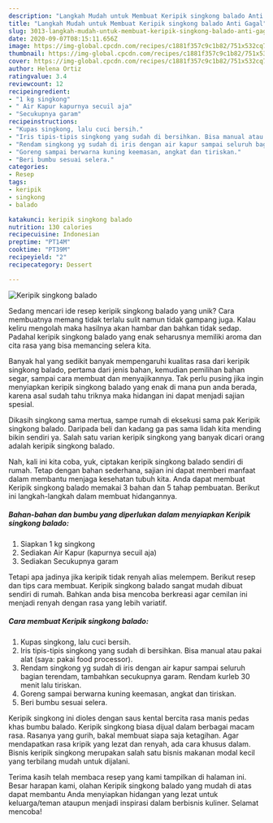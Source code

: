 ```yaml
---
description: "Langkah Mudah untuk Membuat Keripik singkong balado Anti Gagal"
title: "Langkah Mudah untuk Membuat Keripik singkong balado Anti Gagal"
slug: 3013-langkah-mudah-untuk-membuat-keripik-singkong-balado-anti-gagal
date: 2020-09-07T08:15:11.656Z
image: https://img-global.cpcdn.com/recipes/c1881f357c9c1b82/751x532cq70/keripik-singkong-balado-foto-resep-utama.jpg
thumbnail: https://img-global.cpcdn.com/recipes/c1881f357c9c1b82/751x532cq70/keripik-singkong-balado-foto-resep-utama.jpg
cover: https://img-global.cpcdn.com/recipes/c1881f357c9c1b82/751x532cq70/keripik-singkong-balado-foto-resep-utama.jpg
author: Helena Ortiz
ratingvalue: 3.4
reviewcount: 12
recipeingredient:
- "1 kg singkong"
- " Air Kapur kapurnya secuil aja"
- "Secukupnya garam"
recipeinstructions:
- "Kupas singkong, lalu cuci bersih."
- "Iris tipis-tipis singkong yang sudah di bersihkan. Bisa manual atau pakai alat (saya: pakai food processor)."
- "Rendam singkong yg sudah di iris dengan air kapur sampai seluruh bagian terendam, tambahkan secukupnya garam. Rendam kurleb 30 menit lalu tiriskan."
- "Goreng sampai berwarna kuning keemasan, angkat dan tiriskan."
- "Beri bumbu sesuai selera."
categories:
- Resep
tags:
- keripik
- singkong
- balado

katakunci: keripik singkong balado 
nutrition: 130 calories
recipecuisine: Indonesian
preptime: "PT14M"
cooktime: "PT39M"
recipeyield: "2"
recipecategory: Dessert

---
```



![Keripik singkong balado](https://img-global.cpcdn.com/recipes/c1881f357c9c1b82/751x532cq70/keripik-singkong-balado-foto-resep-utama.jpg)

Sedang mencari ide resep keripik singkong balado yang unik? Cara membuatnya memang tidak terlalu sulit namun tidak gampang juga. Kalau keliru mengolah maka hasilnya akan hambar dan bahkan tidak sedap. Padahal keripik singkong balado yang enak seharusnya memiliki aroma dan cita rasa yang bisa memancing selera kita.

Banyak hal yang sedikit banyak mempengaruhi kualitas rasa dari keripik singkong balado, pertama dari jenis bahan, kemudian pemilihan bahan segar, sampai cara membuat dan menyajikannya. Tak perlu pusing jika ingin menyiapkan keripik singkong balado yang enak di mana pun anda berada, karena asal sudah tahu triknya maka hidangan ini dapat menjadi sajian spesial.

Dikasih singkong sama mertua, sampe rumah di eksekusi sama pak Keripik singkong balado. Daripada beli dan kadang ga pas sama lidah kita mending bikin sendiri ya. Salah satu varian keripik singkong yang banyak dicari orang adalah keripik singkong balado.


Nah, kali ini kita coba, yuk, ciptakan keripik singkong balado sendiri di rumah. Tetap dengan bahan sederhana, sajian ini dapat memberi manfaat dalam membantu menjaga kesehatan tubuh kita. Anda dapat membuat Keripik singkong balado memakai 3 bahan dan 5 tahap pembuatan. Berikut ini langkah-langkah dalam membuat hidangannya.

<!--inarticleads1-->

##### Bahan-bahan dan bumbu yang diperlukan dalam menyiapkan Keripik singkong balado:

1. Siapkan 1 kg singkong
1. Sediakan  Air Kapur (kapurnya secuil aja)
1. Sediakan Secukupnya garam


Tetapi apa jadinya jika keripik tidak renyah alias melempem. Berikut resep dan tips cara membuat. Keripik singkong balado sangat mudah dibuat sendiri di rumah. Bahkan anda bisa mencoba berkreasi agar cemilan ini menjadi renyah dengan rasa yang lebih variatif. 

<!--inarticleads2-->

##### Cara membuat Keripik singkong balado:

1. Kupas singkong, lalu cuci bersih.
1. Iris tipis-tipis singkong yang sudah di bersihkan. Bisa manual atau pakai alat (saya: pakai food processor).
1. Rendam singkong yg sudah di iris dengan air kapur sampai seluruh bagian terendam, tambahkan secukupnya garam. Rendam kurleb 30 menit lalu tiriskan.
1. Goreng sampai berwarna kuning keemasan, angkat dan tiriskan.
1. Beri bumbu sesuai selera.


Keripik singkong ini dioles dengan saus kental bercita rasa manis pedas khas bumbu balado. Keripik singkong biasa dijual dalam berbagai macam rasa. Rasanya yang gurih, bakal membuat siapa saja ketagihan. Agar mendapatkan rasa kripik yang lezat dan renyah, ada cara khusus dalam. Bisnis keripik singkong merupakan salah satu bisnis makanan modal kecil yang terbilang mudah untuk dijalani. 

Terima kasih telah membaca resep yang kami tampilkan di halaman ini. Besar harapan kami, olahan Keripik singkong balado yang mudah di atas dapat membantu Anda menyiapkan hidangan yang lezat untuk keluarga/teman ataupun menjadi inspirasi dalam berbisnis kuliner. Selamat mencoba!
